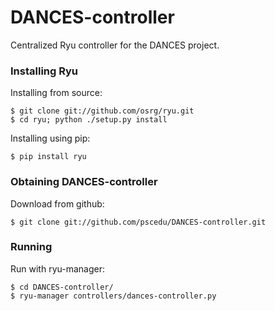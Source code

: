 # DANCES-controller

Centralized Ryu controller for the DANCES project.

### Installing Ryu

Installing from source:

```
$ git clone git://github.com/osrg/ryu.git
$ cd ryu; python ./setup.py install 
```

Installing using pip:

```
$ pip install ryu
```

### Obtaining DANCES-controller

Download from github:

```
$ git clone git://github.com/pscedu/DANCES-controller.git
```

### Running

Run with ryu-manager:

```
$ cd DANCES-controller/
$ ryu-manager controllers/dances-controller.py
```
